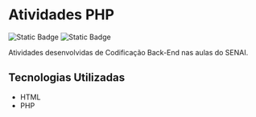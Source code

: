 # Atividades PHP
![Static Badge](https://img.shields.io/badge/PHP-blue)
![Static Badge](https://img.shields.io/badge/HTML-orange)

Atividades desenvolvidas de Codificação Back-End nas aulas do SENAI.

## Tecnologias Utilizadas
* HTML
* PHP
